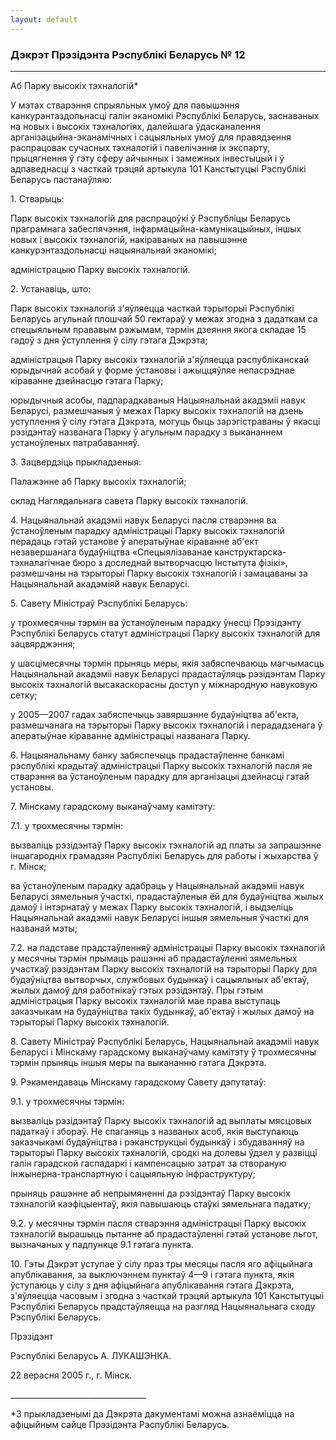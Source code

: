 ```yaml
---
layout: default
---
```


### Дэкрэт Прэзідэнта Рэспублікі Беларусь № 12

****

<span class="underline"></span>

Аб Парку высокіх тэхналогій\*

У мэтах стварэння спрыяльных умоў для павышэння канкурэнтаздольнасці
галін эканомікі Рэспублікі Беларусь, заснаваных на новых і высокіх
тэхналогіях, далейшага ўдасканалення арганізацыйна-эканамічных і
сацыяльных умоў для правядзення распрацовак сучасных тэхналогій і
павелічэння іх экспарту, прыцягнення ў гэту сферу айчынных і замежных
інвестыцый і ў адпаведнасці з часткай трэцяй артыкула 101 Канстытуцыі
Рэспублікі Беларусь пастанаўляю:

1\. Стварыць:

Парк высокіх тэхналогій для распрацоўкі ў Рэспубліцы Беларусь
праграмнага забеспячэння, інфармацыйна-камунікацыйных, іншых
новых і высокіх тэхналогій, накіраваных на павышэнне
канкурэнтаздольнасці нацыянальнай эканомікі;

адміністрацыю Парку высокіх тэхналогій.

2\. Устанавіць, што:

Парк высокіх тэхналогій з'яўляецца часткай тэрыторыі Рэспублікі Беларусь
агульнай плошчай 50 гектараў у межах згодна з дадаткам са спецыяльным
прававым рэжымам, тэрмін дзеяння якога складае 15 гадоў з дня
ўступлення ў сілу гэтага Дэкрэта;

адміністрацыя Парку высокіх тэхналогій з'яўляецца рэспубліканскай
юрыдычнай асобай у форме ўстановы і ажыццяўляе непасрэднае
кіраванне дзейнасцю гэтага Парку;

юрыдычныя асобы, падпарадкаваныя Нацыянальнай акадэміі навук Беларусі,
размешчаныя ў межах Парку высокіх тэхналогій на дзень уступлення ў
сілу гэтага Дэкрэта, могуць быць зарэгістраваны ў якасці рэзідэнтаў
названага Парку ў агульным парадку з выкананнем устаноўленых
патрабаванняў.

3\. Зацвердзіць прыкладзеныя:

Палажэнне аб Парку высокіх тэхналогій;

склад Наглядальнага савета Парку высокіх тэхналогій.

4\. Нацыянальнай акадэміі навук Беларусі пасля стварэння ва ўстаноўленым
парадку адміністрацыі Парку высокіх тэхналогій перадаць гэтай установе ў
аператыўнае кіраванне аб'ект незавершанага будаўніцтва «Спецыялізаванае
канструктарска-тэхналагічнае бюро з доследнай вытворчасцю Iнстытута
фізікі», размешчаны на тэрыторыі Парку высокіх тэхналогій і
замацаваны за Нацыянальнай акадэміяй навук Беларусі.

5\. Савету Міністраў Рэспублікі Беларусь:

у трохмесячны тэрмін ва ўстаноўленым парадку ўнесці Прэзідэнту
Рэспублікі Беларусь статут адміністрацыі Парку высокіх
тэхналогій для зацвярджэння;

у шасцімесячны тэрмін прыняць меры, якія забяспечваюць магчымасць
Нацыянальнай акадэміі навук Беларусі прадастаўляць рэзідэнтам
Парку высокіх тэхналогій высакаскорасны доступ у міжнародную
навуковую сетку;

у 2005—2007 гадах забяспечыць завяршэнне будаўніцтва аб'екта,
размешчанага на тэрыторыі Парку высокіх тэхналогій і
перададзенага ў аператыўнае кіраванне адміністрацыі названага
Парку.

6\. Нацыянальнаму банку забяспечыць прадастаўленне банкамі рэспублікі
крэдытаў адміністрацыі Парку высокіх тэхналогій пасля яе стварэння ва
ўстаноўленым парадку для арганізацыі дзейнасці гэтай установы.

7\. Мінскаму гарадскому выканаўчаму камітэту:

7.1. у трохмесячны тэрмін:

вызваліць рэзідэнтаў Парку высокіх тэхналогій ад платы за запрашэнне
іншагародніх грамадзян Рэспублікі Беларусь для работы і жыхарства ў
г. Мінск;

ва ўстаноўленым парадку адабраць у Нацыянальнай акадэміі навук Беларусі
зямельныя ўчасткі, прадастаўленыя ёй для будаўніцтва жылых дамоў і
інтэрнатаў у межах Парку высокіх тэхналогій, і выдзеліць
Нацыянальнай акадэміі навук Беларусі іншыя зямельныя ўчасткі
для названай мэты;

7.2. на падставе прадстаўленняў адміністрацыі Парку высокіх тэхналогій у
месячны тэрмін прымаць рашэнні аб прадастаўленні зямельных участкаў
рэзідэнтам Парку высокіх тэхналогій на тэрыторыі Парку для
будаўніцтва вытворчых, службовых будынкаў і сацыяльных
аб'ектаў, жылых дамоў для работнікаў гэтых рэзідэнтаў. Пры гэтым
адміністрацыя Парку высокіх тэхналогій мае права выступаць заказчыкам
на будаўніцтва такіх будынкаў, аб'ектаў і жылых дамоў на тэрыторыі
Парку высокіх тэхналогій.

8\. Савету Міністраў Рэспублікі Беларусь, Нацыянальнай акадэміі навук
Беларусі і Мінскаму гарадскому выканаўчаму камітэту ў трохмесячны
тэрмін прыняць іншыя меры па выкананню гэтага Дэкрэта.

9\. Рэкамендаваць Мінскаму гарадскому Савету дэпутатаў:

9.1. у трохмесячны тэрмін:

вызваліць рэзідэнтаў Парку высокіх тэхналогій ад выплаты мясцовых
падаткаў і збораў. Не спаганяць з названых асоб, якія выступаюць
заказчыкамі будаўніцтва і рэканструкцыі будынкаў і збудаванняў на
тэрыторыі Парку высокіх тэхналогій, сродкі на долевы ўдзел у
развіцці галін гарадской гаспадаркі і кампенсацыю затрат за
створаную інжынерна-транспартную і сацыяльную інфраструктуру;

прыняць рашэнне аб непрымяненні да рэзідэнтаў Парку высокіх тэхналогій
каэфіцыентаў, якія павышаюць стаўкі зямельнага падатку;

9.2. у месячны тэрмін пасля стварэння адміністрацыі Парку высокіх
тэхналогій вырашыць пытанне аб прадастаўленні гэтай установе
льгот, вызначаных у падпункце 9.1 гэтага пункта.

10\. Гэты Дэкрэт уступае ў сілу праз тры месяцы пасля яго афіцыйнага
апублікавання, за выключэннем пунктаў 4—9 і гэтага пункта, якія
ўступаюць у сілу з дня афіцыйнага апублікавання гэтага Дэкрэта,
з'яўляецца часовым і згодна з часткай трэцяй артыкула 101 Канстытуцыі
Рэспублікі Беларусь прадстаўляецца на разгляд Нацыянальнага сходу
Рэспублікі Беларусь.

Прэзідэнт

Рэспублікі Беларусь А. ЛУКАШЭНКА.

22 верасня 2005 г., г. Мінск.

\_\_\_\_\_\_\_\_\_\_\_\_\_\_\_\_\_\_\_\_\_\_\_\_\_\_\_\_\_\_\_\_\_\_

\*З прыкладзенымі да Дэкрэта дакументамі можна азнаёміцца на афіцыйным
сайце Прэзідэнта Рэспублікі Беларусь.

